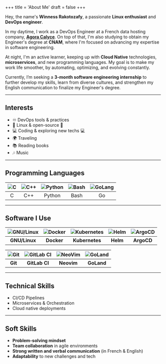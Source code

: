 +++
title = 'About Me'
draft = false
+++

Hey, the name's **Winness Rakotozafy**, a passionate **Linux enthusiast** and **DevOps engineer**.

In my daytime, I work as a DevOps Engineer at a French data hosting company, **[Agora Calyce](https://www.agoracalyce.com/)**. On top of that, I'm also studying to obtain my Engineer's degree at **CNAM**, where I'm focused on advancing my expertise in software engineering.

At night, I'm an active learner, keeping up with **Cloud Native** technologies, **microservices**, and new programming languages. My goal is to make my work life smoother, by automating, optimizing, and evolving constantly.

Currently, I’m seeking a **3-month software engineering internship** to further develop my skills, learn from diverse cultures, and strengthen my English communication to finalize my Engineer's degree.

---

## Interests

- ♾️ DevOps tools & practices
- 🐧 Linux & open-source 🐧
- 💻 Coding & exploring new techs 💻
- 🌍 Traveling
- 📚 Reading books 
- 🎶 Music

---

## Programming Languages

| ![C](/icons/c-color.svg) | ![C++](/icons/cplusplus-color.svg) | ![Python](/icons/python-color.svg) | ![Bash](/icons/gnubash-color.svg) | ![GoLang](/icons/go-color.svg) |
| :---: | :---: | :---: | :---: | :---: |
| C | C++ | Python | Bash | Go |

---

## Software I Use
| ![GNU/Linux](/icons/tux.svg) | ![Docker](/icons/docker-color.svg) | ![Kubernetes](/icons/kubernetes-color.svg) | ![Helm](/icons/helm-color.svg) | ![ArgoCD](/icons/argo-color.svg) |
| :---: | :---: | :---: | :---: | :---: |
| **GNU/Linux** | **Docker** | **Kubernetes** | **Helm** | **ArgoCD** |

| ![Git](/icons/git-color.svg) | ![GitLab CI](/icons/gitlab-color.svg) | ![NeoVim](/icons/neovim-color.svg) | ![GoLand](/icons/goland-color.svg) |
| :---: | :---: | :---: | :---: | 
| **Git** | **GitLab CI** | **Neovim** | **GoLand**  |
---

## Technical Skills
- CI/CD Pipelines
- Microservices & Orchestration
- Cloud native deployments

---

## Soft Skills
- **Problem-solving mindset**
- **Team collaboration** in agile environments
- **Strong written and verbal communication** (in French & English)
- **Adaptability** to new challenges and tech
